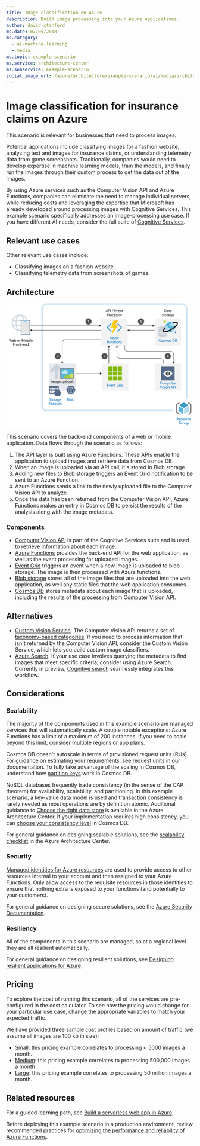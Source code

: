 ```yaml
---
title: Image classification on Azure
description: Build image processing into your Azure applications.
author: david-stanford
ms.date: 07/05/2018
ms.category:
  - ai-machine-learning
  - media
ms.topic: example-scenario
ms.service: architecture-center
ms.subservice: example-scenario
social_image_url: /azure/architecture/example-scenario/ai/media/architecture-intelligent-apps-image-processing.png
---
```


# Image classification for insurance claims on Azure

This scenario is relevant for businesses that need to process images.

Potential applications include classifying images for a fashion website, analyzing text and images for insurance claims, or understanding telemetry data from game screenshots. Traditionally, companies would need to develop expertise in machine learning models, train the models, and finally run the images through their custom process to get the data out of the images.

By using Azure services such as the Computer Vision API and Azure Functions, companies can eliminate the need to manage individual servers, while reducing costs and leveraging the expertise that Microsoft has already developed around processing images with Cognitive Services. This example scenario specifically addresses an image-processing use case. If you have different AI needs, consider the full suite of [Cognitive Services](https://docs.microsoft.com/azure/#pivot=products&panel=ai).

## Relevant use cases

Other relevant use cases include:

- Classifying images on a fashion website.
- Classifying telemetry data from screenshots of games.

## Architecture

![Architecture for image classification][architecture]

This scenario covers the back-end components of a web or mobile application. Data flows through the scenario as follows:

1. The API layer is built using Azure Functions. These APIs enable the application to upload images and retrieve data from Cosmos DB.
2. When an image is uploaded via an API call, it's stored in Blob storage.
3. Adding new files to Blob storage triggers an Event Grid notification to be sent to an Azure Function.
4. Azure Functions sends a link to the newly uploaded file to the Computer Vision API to analyze.
5. Once the data has been returned from the Computer Vision API, Azure Functions makes an entry in Cosmos DB to persist the results of the analysis along with the image metadata.

### Components

- [Computer Vision API](https://docs.microsoft.com/azure/cognitive-services/computer-vision/home) is part of the Cognitive Services suite and is used to retrieve information about each image.
- [Azure Functions](https://docs.microsoft.com/azure/azure-functions/functions-overview) provides the back-end API for the web application, as well as the event processing for uploaded images.
- [Event Grid](https://docs.microsoft.com/azure/event-grid/overview) triggers an event when a new image is uploaded to blob storage. The image is then processed with Azure functions.
- [Blob storage](https://docs.microsoft.com/azure/storage/blobs/storage-blobs-introduction) stores all of the image files that are uploaded into the web application, as well any static files that the web application consumes.
- [Cosmos DB](https://docs.microsoft.com/azure/cosmos-db/introduction) stores metadata about each image that is uploaded, including the results of the processing from Computer Vision API.

## Alternatives

- [Custom Vision Service](https://docs.microsoft.com/azure/cognitive-services/custom-vision-service/home). The Computer Vision API returns a set of [taxonomy-based categories][cv-categories]. If you need to process information that isn't returned by the Computer Vision API, consider the Custom Vision Service, which lets you build custom image classifiers.
- [Azure Search](https://docs.microsoft.com/azure/search/search-what-is-azure-search). If your use case involves querying the metadata to find images that meet specific criteria, consider using Azure Search. Currently in preview, [Cognitive search](https://docs.microsoft.com/azure/search/cognitive-search-concept-intro) seamlessly integrates this workflow.

## Considerations

### Scalability

The majority of the components used in this example scenario are managed services that will automatically scale. A couple notable exceptions: Azure Functions has a limit of a maximum of 200 instances. If you need to scale beyond this limit, consider multiple regions or app plans.

Cosmos DB doesn't autoscale in terms of provisioned request units (RUs). For guidance on estimating your requirements, see [request units](https://docs.microsoft.com/azure/cosmos-db/request-units) in our documentation. To fully take advantage of the scaling in Cosmos DB, understand how [partition keys](https://docs.microsoft.com/azure/cosmos-db/partition-data) work in Cosmos DB.

NoSQL databases frequently trade consistency (in the sense of the CAP theorem) for availability, scalability, and partitioning. In this example scenario, a key-value data model is used and transaction consistency is rarely needed as most operations are by definition atomic. Additional guidance to [Choose the right data store](../../guide/technology-choices/data-store-overview.md) is available in the Azure Architecture Center. If your implementation requires high consistency, you can [choose your consistency level](https://docs.microsoft.com/azure/cosmos-db/consistency-levels) in Cosmos DB.

For general guidance on designing scalable solutions, see the [scalability checklist][scalability] in the Azure Architecture Center.

### Security

[Managed identities for Azure resources][msi] are used to provide access to other resources internal to your account and then assigned to your Azure Functions. Only allow access to the requisite resources in those identities to ensure that nothing extra is exposed to your functions (and potentially to your customers).

For general guidance on designing secure solutions, see the [Azure Security Documentation][security].

### Resiliency

All of the components in this scenario are managed, so at a regional level they are all resilient automatically.

For general guidance on designing resilient solutions, see [Designing resilient applications for Azure][resiliency].

## Pricing

To explore the cost of running this scenario, all of the services are pre-configured in the cost calculator. To see how the pricing would change for your particular use case, change the appropriate variables to match your expected traffic.

We have provided three sample cost profiles based on amount of traffic (we assume all images are 100 kb in size):

- [Small][small-pricing]: this pricing example correlates to processing &lt; 5000 images a month.
- [Medium][medium-pricing]: this pricing example correlates to processing 500,000 images a month.
- [Large][large-pricing]: this pricing example correlates to processing 50 million images a month.

## Related resources

For a guided learning path, see [Build a serverless web app in Azure][serverless].

Before deploying this example scenario in a production environment, review recommended practices for [optimizing the performance and reliability of Azure Functions][functions-best-practices].

<!-- links -->
[architecture]: ./media/architecture-intelligent-apps-image-processing.png
[small-pricing]: https://azure.com/e/f9b59d238b43423683db73f4a31dc380
[medium-pricing]: https://azure.com/e/7c7fc474db344b87aae93bc29ae27108
[large-pricing]: https://azure.com/e/cbadbca30f8640d6a061f8457a74ba7d
[serverless]: https://docs.microsoft.com/azure/functions/tutorial-static-website-serverless-api-with-database
[cv-categories]: https://docs.microsoft.com/azure/cognitive-services/computer-vision/category-taxonomy
[resiliency]: ../../framework/resiliency/overview.md
[security]: https://docs.microsoft.com/azure/security
[scalability]: ../../checklist/scalability.md
[functions-best-practices]: https://docs.microsoft.com/azure/azure-functions/functions-best-practices
[msi]: https://docs.microsoft.com/azure/app-service/app-service-managed-service-identity
